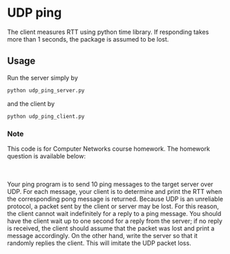 # UDP ping
The client measures RTT using python time library. If responding takes
more than 1 seconds, the package is assumed to be lost.

## Usage
Run the server simply by
```bash
python udp_ping_server.py
``` 
and the client by
```
python udp_ping_client.py
```

### Note
This code is for Computer Networks course homework. The homework question is available below:
<br /><br /><br /> 


Your ping program is to send 10 ping messages to the target server over UDP. For
each message, your client is to determine and print the RTT when the
corresponding pong message is returned. Because UDP is an unreliable protocol, a
packet sent by the client or server may be lost. For this reason, the client cannot
wait indefinitely for a reply to a ping message. You should have the client wait up
to one second for a reply from the server; if no reply is received, the client should
assume that the packet was lost and print a message accordingly.
On the other hand, write the server so that it randomly replies the client. This will
imitate the UDP packet loss.